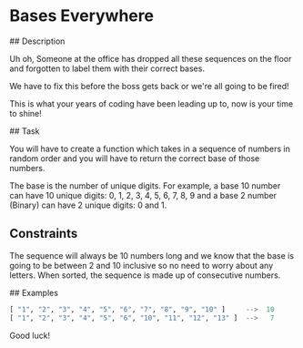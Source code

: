 # Bases Everywhere

## Description

Uh oh, Someone at the office has dropped all these sequences on the floor and forgotten to label them with their correct bases.

We have to fix this before the boss gets back or we're all going to be fired!

This is what your years of coding have been leading up to, now is your time to shine!

## Task

You will have to create a function which takes in a sequence of numbers in random order and you will have to return the correct base of those numbers.

The base is the number of unique digits. For example, a base 10 number can have 10 unique digits: 0, 1, 2, 3, 4, 5, 6, 7, 8, 9 and a base 2 number (Binary) can have 2 unique digits: 0 and 1.

## Constraints

The sequence will always be 10 numbers long and we know that the base is going to be between 2 and 10 inclusive so no need to worry about any letters. When sorted, the sequence is made up of consecutive numbers.

## Examples

```python
[ "1", "2", "3", "4", "5", "6", "7", "8", "9", "10" ]     -->  10
[ "1", "2", "3", "4", "5", "6", "10", "11", "12", "13" ]  -->   7
```

Good luck!
